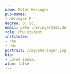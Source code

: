 ```yaml
---
name: Peter Heringer
pub-names:
- Heringer P
degree: B. Sc.
email: peter.heringer@ddz.de
role: PhD student
institutes:
- hhu
- ddz
portrait: /img/pheringer.jpg
bio: 
- Lorem ipsum.
alum: false
---
```

